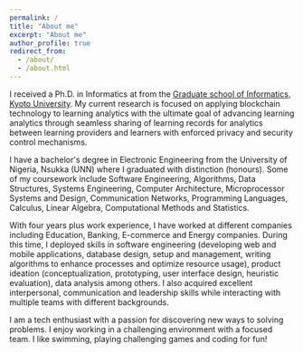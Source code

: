 ```yaml
---
permalink: /
title: "About me"
excerpt: "About me"
author_profile: true
redirect_from: 
  - /about/
  - /about.html
---
```


I received a Ph.D. in Informatics at from the [Graduate school of Informatics, Kyoto University](https://www.i.kyoto-u.ac.jp/en/). My current research is focused on applying blockchain technology to learning analytics with the ultimate goal of advancing learning analytics through seamless sharing of learning records for analytics between learning providers and learners with enforced privacy and security control mechanisms.


I have a bachelor's degree in Electronic Engineering from the University of Nigeria, Nsukka (UNN) where I graduated with distinction (honours). Some of my coursework include Software Engineering, Algorithms, Data Structures, Systems Engineering, Computer Architecture, Microprocessor Systems and Design, Communication Networks, Programming Languages, Calculus, Linear Algebra, Computational Methods and Statistics.


With four years plus work experience, I have worked at different companies including Education, Banking, E-commerce and Energy companies. During this time, I deployed skills in software engineering (developing web and mobile applications, database design, setup and management, writing algorithms to enhance processes and optimize resource usage), product ideation (conceptualization, prototyping, user interface design, heuristic evaluation), data analysis among others. I also acquired excellent interpersonal, communication and leadership skills while interacting with multiple teams with different backgrounds.


I am a tech enthusiast with a passion for discovering new ways to solving problems. I enjoy working in a challenging environment with a focused team. I like swimming, playing challenging games and coding for fun!